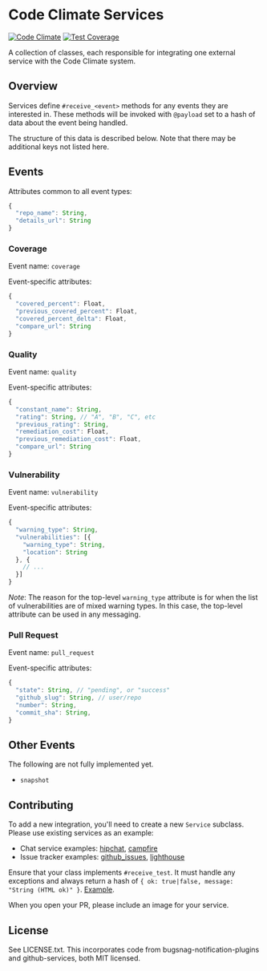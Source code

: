 # Code Climate Services

[![Code Climate](https://codeclimate.com/github/codeclimate/codeclimate-services/badges/gpa.svg)](https://codeclimate.com/github/codeclimate/codeclimate-services)
[![Test Coverage](https://codeclimate.com/github/codeclimate/codeclimate-services/badges/coverage.svg)](https://codeclimate.com/github/codeclimate/codeclimate-services)

A collection of classes, each responsible for integrating one external service
with the Code Climate system.

## Overview

Services define `#receive_<event>` methods for any events they are interested
in. These methods will be invoked with `@payload` set to a hash of data about
the event being handled.

The structure of this data is described below. Note that there may be additional
keys not listed here.

## Events

Attributes common to all event types:

```javascript
{
  "repo_name": String,
  "details_url": String
}
```

### Coverage

Event name: `coverage`

Event-specific attributes:

```javascript
{
  "covered_percent": Float,
  "previous_covered_percent": Float,
  "covered_percent_delta": Float,
  "compare_url": String
}
```

### Quality

Event name: `quality`

Event-specific attributes:

```javascript
{
  "constant_name": String,
  "rating": String, // "A", "B", "C", etc
  "previous_rating": String,
  "remediation_cost": Float,
  "previous_remediation_cost": Float,
  "compare_url": String
}
```

### Vulnerability

Event name: `vulnerability`

Event-specific attributes:

```javascript
{
  "warning_type": String,
  "vulnerabilities": [{
    "warning_type": String,
    "location": String
  }, {
    // ...
  }]
}
```

*Note*: The reason for the top-level `warning_type` attribute is for when the
list of vulnerabilities are of mixed warning types. In this case, the top-level
attribute can be used in any messaging.

### Pull Request

Event name: `pull_request`

Event-specific attributes:

```javascript
{
  "state": String, // "pending", or "success"
  "github_slug": String, // user/repo
  "number": String,
  "commit_sha": String,
}
```

## Other Events

The following are not fully implemented yet.

* `snapshot`

## Contributing

To add a new integration, you'll need to create a new `Service` subclass. Please
use existing services as an example:

- Chat service examples: [hipchat](lib/cc/services/hipchat.rb), [campfire](lib/cc/services/campfire.rb)
- Issue tracker examples: [github_issues](lib/cc/services/github_issues.rb), [lighthouse](lib/cc/services/lighthouse.rb)

Ensure that your class implements `#receive_test`. It must handle any exceptions
and always return a hash of `{ ok: true|false, message: "String (HTML ok)" }`.
[Example](lib/cc/services/jira.rb#L31).

When you open your PR, please include an image for your service.

## License

See LICENSE.txt. This incorporates code from bugsnag-notification-plugins and
github-services, both MIT licensed. 
